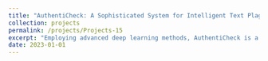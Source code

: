 ```yaml
---
title: "AuthentiCheck: A Sophisticated System for Intelligent Text Plagiarism Detection"
collection: projects
permalink: /projects/Projects-15
excerpt: "Employing advanced deep learning methods, AuthentiCheck is a sophisticated system ensuring precise and intelligent text plagiarism detection, safeguarding content integrity with unmatched accuracy."
date: 2023-01-01
---
```

